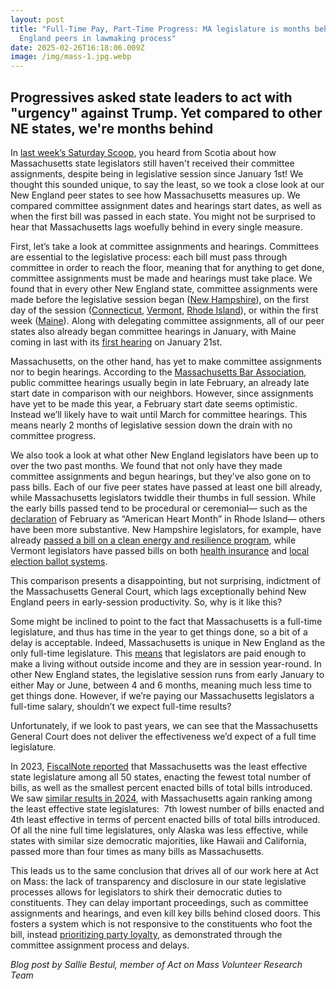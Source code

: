 ```yaml
---
layout: post
title: "Full-Time Pay, Part-Time Progress: MA legislature is months behind New
  England peers in lawmaking process"
date: 2025-02-26T16:18:06.009Z
image: /img/mass-1.jpg.webp
---
```

## **Progressives asked state leaders to act with "urgency" against Trump. Yet compared to other NE states, we're months behind**

In [last week’s Saturday Scoop](https://actonmass.org/post/2025/02/22/02-15-2024-saturday-scoop-the-senates-rules-are-set-how-transparent-are-they/), you heard from Scotia about how Massachusetts state legislators still haven't received their committee assignments, despite being in legislative session since January 1st! We thought this sounded unique, to say the least, so we took a close look at our New England peer states to see how Massachusetts measures up. We compared committee assignment dates and hearings start dates, as well as when the first bill was passed in each state. You might not be surprised to hear that Massachusetts lags woefully behind in every single measure. 

First, let’s take a look at committee assignments and hearings. Committees are essential to the legislative process: each bill must pass through committee in order to reach the floor, meaning that for anything to get done, committee assignments must be made and hearings must take place. We found that in every other New England state, committee assignments were made before the legislative session began ([New Hampshire](https://indepthnh.org/2024/12/04/senate-president-sharon-carson-announces-committee-assignments/)), on the first day of the session ([Connecticut](https://portal.ct.gov/SOTS/Register-Manual/Section-III/Committee-Assignments), [Vermont](https://vtdigger.org/2025/01/09/committee-leadership-in-the-vermont-senate-sees-major-overhaul/), [Rhode Island](https://www.rilegislature.gov/pressrelease/_layouts/RIL.PressRelease.ListStructure/Forms/DisplayForm.aspx?List=c8baae31%2D3c10%2D431c%2D8dcd%2D9dbbe21ce3e9&ID=374961&Web=2bab1515%2D0dcc%2D4176%2Da2f8%2D8d4beebdf488)), or within the first week ([Maine](https://www.preti.com/publications/committee-assignments-for-the-132nd-maine-state-legislature/)). Along with delegating committee assignments, all of our peer states also already began committee hearings in January, with Maine coming in last with its [first hearing](https://legislature.maine.gov/Calendar/#PHWS) on January 21st. 

Massachusetts, on the other hand, has yet to make committee assignments nor to begin hearings. According to the [Massachusetts Bar Association](https://www.massbar.org/advocacy/legislative-activities/the-legislative-process#:~:text=Public%20hearings%20on%20the%20bills,the%20date%20of%20committee%20hearings), public committee hearings usually begin in late February, an already late start date in comparison with our neighbors. However, since assignments have yet to be made this year, a February start date seems optimistic. Instead we’ll likely have to wait until March for committee hearings. This means nearly 2 months of legislative session down the drain with no committee progress. 

We also took a look at what other New England legislators have been up to over the two past months. We found that not only have they made committee assignments and begun hearings, but they’ve also gone on to pass bills. Each of our five peer states have passed at least one bill already, while Massachusetts legislators twiddle their thumbs in full session. While the early bills passed tend to be procedural or ceremonial— such as the [declaration](https://www.billtrack50.com/billdetail/1823108) of February as “American Heart Month” in Rhode Island— others have been more substantive. New Hampshire legislators, for example, have already [passed a bill on a clean energy and resilience program](https://www.billtrack50.com/billdetail/1763186), while Vermont legislators have passed bills on both [health insurance](https://www.billtrack50.com/billdetail/1782815) and [local election ballot systems](https://www.billtrack50.com/billdetail/1800019). 

This comparison presents a disappointing, but not surprising, indictment of the Massachusetts General Court, which lags exceptionally behind New England peers in early-session productivity. So, why is it like this?

Some might be inclined to point to the fact that Massachusetts is a full-time legislature, and thus has time in the year to get things done, so a bit of a delay is acceptable. Indeed, Massachusetts is unique in New England as the only full-time legislature. This [means](https://www.ncsl.org/about-state-legislatures/full-and-part-time-legislatures) that legislators are paid enough to make a living without outside income and they are in session year-round. In other New England states, the legislative session runs from early January to either May or June, between 4 and 6 months, meaning much less time to get things done. However, if we’re paying our Massachusetts legislators a full-time salary, shouldn’t we expect full-time results?

Unfortunately, if we look to past years, we can see that the Massachusetts General Court does not deliver the effectiveness we’d expect of a full time legislature. 

In 2023, [FiscalNote reported](https://fiscalnote-marketing.s3.amazonaws.com/FN080823-Most-Effective-States-WP_v2.pdf?utm_medium=&emci=78eab5a9-2591-ee11-8925-002248223f36&emdi=ea000000-0000-0000-0000-000000000001&ceid=%7B%7BContactsEmailID%7D%7D) that Massachusetts was the least effective state legislature among all 50 states, enacting the fewest total number of bills, as well as the smallest percent enacted bills of total bills introduced. We saw [similar results in 2024](https://reports.fiscalnote.com/2024-state-sessions-recap/2024-state-sessions-recap), with Massachusetts again ranking among the least effective state legislatures:  7th lowest number of bills enacted and 4th least effective in terms of percent enacted bills of total bills introduced. Of all the nine full time legislatures, only Alaska was less effective, while states with similar size democratic majorities, like Hawaii and California, passed more than four times as many bills as Massachusetts.  

This leads us to the same conclusion that drives all of our work here at Act on Mass: the lack of transparency and disclosure in our state legislative processes allows for legislators to shirk their democratic duties to constituents. They can delay important proceedings, such as committee assignments and hearings, and even kill key bills behind closed doors. This fosters a system which is not responsive to the constituents who foot the bill, instead [prioritizing party loyalty](https://www.bostonglobe.com/2024/08/05/metro/massachusetts-house-stipends-leadership-pay/?utm_medium=&emci=9c68982b-55ea-ef11-90cb-0022482a94f4&emdi=45cf229a-eceb-ef11-90cb-0022482a94f4&ceid=34858207), as demonstrated through the committee assignment process and delays.  

*Blog post by Sallie Bestul, member of Act on Mass Volunteer Research Team*